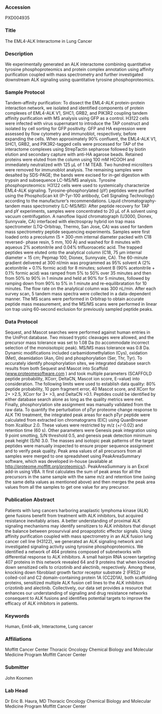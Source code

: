 ### Accession
PXD004935

### Title
The EML4-ALK Interactome in Lung Cancer

### Description
We experimentally generated an ALK interactome combining quantitative tyrosine phosphoproteomics and protein complex annotation using affinity purification coupled with mass spectrometry and further investigated downstream ALK signaling using quantitative tyrosine phosphoproteomics.

### Sample Protocol
Tandem-affinity purification:  To dissect the EML4-ALK protein-protein interaction network, we isolated and identified components of protein complexes of EML4-ALK V1, SHC1, GRB2, and PIK3R2 coupling tandem affinity purification with MS analysis using GFP as a control. H3122 cells were infected with virus supernatant to introduce the TAP construct and isolated by cell sorting for GFP positivity. GFP and HA expression were assessed by flow cytometry and immunoblot, respectively, before expanding the cells. When approximately 90% confluent, the EML4-ALK V1, SHC1, GRB2, and PIK3R2-tagged cells were processed for TAP of the interactome complexes using StrepTactin sepharose followed by biotin elution and secondary capture with anti-HA agarose beads. Retained proteins were eluted from the column using 100 mM HCOOH and immediately neutralized with 125 μL of 1 M TEAB. Two hundred microliters were removed for immunoblot analysis. The remaining samples were desalted by SDS-PAGE; the bands were excised for in-gel digestion with trypsin and subsequence LC-MS/MS analysis. Tyrosine phosphoproteomics:  H3122 cells were used to systemically characterize EML4-ALK signaling. Tyrosine-phosphorylated (pY) peptides were purified using the PhosphoScan kit (P-Tyr-100 antibody, Cell Signaling Technology) according to the manufacturer’s recommendations.  Liquid chromatography-tandem mass spectrometry (LC-MS/MS):  After peptide recovery for TAP and pY experiments, samples were concentrated to 20 µL of A solvent using vacuum centrifugation. A nanoflow liquid chromatograph (U3000, Dionex, Sunnyvale, CA) interfaced with electrospray hybrid ion trap mass spectrometer (LTQ-Orbitrap, Thermo, San Jose, CA) was used for tandem mass spectrometry peptide sequencing experiments. Samples were first loaded onto a precolumn (5 × 300-mm internal diameter packed with C18 reversed- phase resin, 5 mm, 100 Å) and washed for 8 minutes with aqueous 2% acetonitrile and 0.04% trifluoroacetic acid. The trapped peptides were eluted onto the analytical column (C18, 75 μm internal diameter × 15 cm; Pepmap 100, Dionex, Sunnyvale, CA). The 60-minute gradient delivered at 300 nl/min was programmed as 95% solvent A (2% acetonitrile + 0.1% formic acid) for 8 minutes; solvent B (90% acetonitrile + 0.1% formic acid) was ramped from 5% to 50% over 35 minutes and then from 50% to 90% in 1 minute and held at 90% for 5 minutes, followed by ramping down from 90% to 5% in 1 minute and re-equilibratation for 10 minutes. The flow rate on the analytical column was 300 nL/min. After each survey scan, 5 tandem mass spectra were collected in a data-dependent manner. The MS scans were performed in Orbitrap to obtain accurate peptide mass measurement, and the MS/MS scans were performed in linear ion trap using 60-second exclusion for previously sampled peptide peaks.

### Data Protocol
Sequest, and Mascot searches were performed against human entries in the UniProt database. Two missed tryptic cleavages were allowed, and the precursor mass tolerance was set to 1.08 Da (to accommodate incorrect selection of the monoisotopic peak). MS/MS mass tolerance was 0.8 Da. Dynamic modifications included carbamidomethylation (Cys), oxidation (Met), deamidation (Asn, Gln) and phosphorylation (Ser, Thr, Tyr). To accurately identify phosphorylation sites, we integrated database search results from both Sequest and Mascot into Scaffold (www.proteomesoftware.com ) and took multiple parameters (SCAFFOLD peptide probability, XCorr, DeltaCN, Mascot ion score, E-value) into consideration. The following limits were used to establish data quality: 80% peptide probability, 10 ppm fragment error, 40 Mascot score, and XCorr for 2+ >2.5, XCorr for 3+ >3, and DeltaCN >0.1. Peptides could be identified by either database search alone as long as the quality metrics were met. Finally, phosphorylation site assignment was manually validated from the raw data.  To quantify the perturbation of pTyr proteome change response to ALK TKI treatment, the integrated peak areas for each pTyr peptide were calculated from extracted ion chromatograms (EIC) using QuanBrowser from Xcalibur 2.0. These values were restricted by m/z (+/-0.02) and retention time (60 s). Other parameters were Genesis peak integration using 9 point smotting, S/N threshold 0.5, and genesis peak detection minimum peak height (S/N) 3.0. The masses and isotopic peak patterns of the target peptides were manually inspected to ensure proper sequence assignment and to verify peak quality. Peak area values of all precursors from all samples were merged to one spreadsheet using PeakAreaSummary software, which was developed in-house (available at http://proteome.moffitt.org/proteomics/). PeakAreaSummary is an Excel add-in using VBA. It first calculates the sum of peak areas for all the precursors in the same sample with the same m/z and retention time (using the same delta values as mentioned above) and then merges the peak area values from all the samples to get one value for any precursor.

### Publication Abstract
Patients with lung cancers harboring anaplastic lymphoma kinase (ALK) gene fusions benefit from treatment with ALK inhibitors, but acquired resistance inevitably arises. A better understanding of proximal ALK signaling mechanisms may identify sensitizers to ALK inhibitors that disrupt the balance between prosurvival and proapoptotic effector signals. Using affinity purification coupled with mass spectrometry in an ALK fusion lung cancer cell line (H3122), we generated an ALK signaling network and investigated signaling activity using tyrosine phosphoproteomics. We identified a network of 464 proteins composed of subnetworks with differential response to ALK inhibitors. A small hairpin RNA screen targeting 407 proteins in this network revealed 64 and 9 proteins that when knocked down sensitized cells to crizotinib and alectinib, respectively. Among these, knocking down fibroblast growth factor receptor substrate 2 (FRS2) or coiled-coil and C2 domain-containing protein 1A (CC2D1A), both scaffolding proteins, sensitized multiple ALK fusion cell lines to the ALK inhibitors crizotinib and alectinib. Collectively, our data set provides a resource that enhances our understanding of signaling and drug resistance networks consequent to ALK fusions and identifies potential targets to improve the efficacy of ALK inhibitors in patients.

### Keywords
Human, Eml4-alk, Interactome, Lung cancer

### Affiliations
Moffitt Cancer Center
Thoracic Oncology Chemical Biology and Molecular Medicine Program Moffitt Cancer Center

### Submitter
John Koomen

### Lab Head
Dr Eric B. Haura, MD
Thoracic Oncology Chemical Biology and Molecular Medicine Program Moffitt Cancer Center


